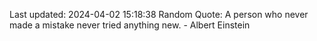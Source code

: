 Last updated: 2024-04-02 15:18:38
Random Quote: A person who never made a mistake never tried anything new. - Albert Einstein
